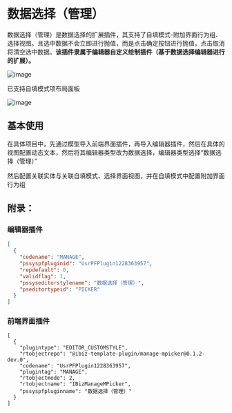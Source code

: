 # 数据选择（管理）

数据选择（管理）是数据选择的扩展插件，其支持了自填模式-附加界面行为组、选择视图。且选中数据不会立即进行抛值，而是点击确定按钮进行抛值，点击取消将清空选中数据。**该插件隶属于编辑器自定义绘制插件（基于数据选择编辑器进行的扩展）。**

![image](./public/assets/images/scene.png)

已支持自填模式项布局面板

![image](./public/assets/images/itemlayoutpanel.png)

## 基本使用

在具体项目中，先通过模型导入前端界面插件，再导入编辑器插件，然后在具体的视图配置动态文本，然后将其编辑器类型改为数据选择，编辑器类型选择“数据选择（管理）”

然后配置关联实体与关联自填模式、选择界面视图，并在自填模式中配置附加界面行为组

## 附录：

### 编辑器插件

```json
[
  {
    "codename": "MANAGE",
    "pssyspfpluginid": "UsrPFPlugin1228363957",
    "repdefault": 0,
    "validflag": 1,
    "pssyseditorstylename": "数据选择（管理）",
    "pseditortypeid": "PICKER"
  }
]
```

### 前端界面插件

```
[
  {
    "plugintype": "EDITOR_CUSTOMSTYLE",
    "rtobjectrepo": "@ibiz-template-plugin/manage-mpicker@0.1.2-dev.0",
    "codename": "UsrPFPlugin1228363957",
    "plugintag": "MANAGE",
    "rtobjectmode": 2,
    "rtobjectname": "IBizManageMPicker",
    "pssyspfpluginname": "数据选择（管理）"
  }
]
```

